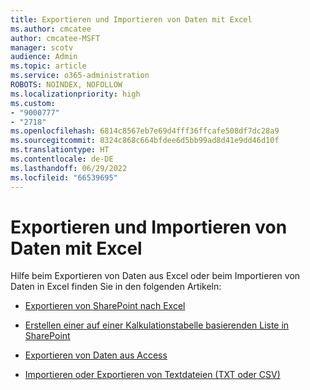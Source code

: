 ```yaml
---
title: Exportieren und Importieren von Daten mit Excel
ms.author: cmcatee
author: cmcatee-MSFT
manager: scotv
audience: Admin
ms.topic: article
ms.service: o365-administration
ROBOTS: NOINDEX, NOFOLLOW
ms.localizationpriority: high
ms.custom:
- "9000777"
- "2718"
ms.openlocfilehash: 6814c8567eb7e69d4fff36ffcafe508df7dc28a9
ms.sourcegitcommit: 8324c868c664bfdee6d5bb99ad8d41e9dd46d10f
ms.translationtype: HT
ms.contentlocale: de-DE
ms.lasthandoff: 06/29/2022
ms.locfileid: "66539695"
---
```

# <a name="exporting-and-importing-data-with-excel"></a>Exportieren und Importieren von Daten mit Excel

Hilfe beim Exportieren von Daten aus Excel oder beim Importieren von Daten in Excel finden Sie in den folgenden Artikeln:

- [Exportieren von SharePoint nach Excel](https://support.office.com/client/bfb2ea48-6118-4fa9-abb6-cced9424e5d9)

- [Erstellen einer auf einer Kalkulationstabelle basierenden Liste in SharePoint](https://support.microsoft.com/office/create-a-list-based-on-a-spreadsheet-380cfeb5-6e14-438e-988a-c2b9bea574fa)

- [Exportieren von Daten aus Access](https://support.office.com/client/64E974E6-AE43-4301-A53E-20463655B1A9)

- [Importieren oder Exportieren von Textdateien (TXT oder CSV)](https://support.office.com/client/5250ac4c-663c-47ce-937b-339e391393ba)

